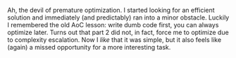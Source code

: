 Ah, the devil of premature optimization. I started looking for an efficient solution and immediately (and predictably) ran into a minor obstacle. Luckily I remembered the old AoC lesson: write dumb code first, you can always optimize later. Turns out that part 2 did not, in fact, force me to optimize due to complexity escalation. Now I *like* that it was simple, but it also feels like (again) a missed opportunity for a more interesting task.
